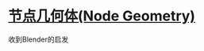 # [节点几何体(Node Geometry)](https://doc.babylonjs.com/features/featuresDeepDive/mesh/nodeGeometry/)

收到Blender的启发


